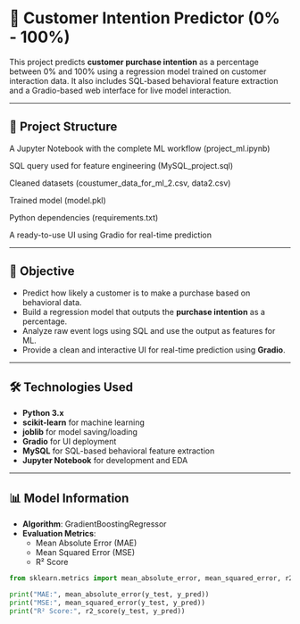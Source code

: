 # 🧠 Customer Intention Predictor (0% - 100%)

This project predicts **customer purchase intention** as a percentage between 0% and 100% using a regression model trained on customer interaction data. It also includes SQL-based behavioral feature extraction and a Gradio-based web interface for live model interaction.

---

## 📁 Project Structure
A Jupyter Notebook with the complete ML workflow (project_ml.ipynb)

SQL query used for feature engineering (MySQL_project.sql)

Cleaned datasets (coustumer_data_for_ml_2.csv, data2.csv)

Trained model (model.pkl)

Python dependencies (requirements.txt)

A ready-to-use UI using Gradio for real-time prediction


---

## 🚀 Objective

- Predict how likely a customer is to make a purchase based on behavioral data.
- Build a regression model that outputs the **purchase intention** as a percentage.
- Analyze raw event logs using SQL and use the output as features for ML.
- Provide a clean and interactive UI for real-time prediction using **Gradio**.

---

## 🛠️ Technologies Used

- **Python 3.x**
- **scikit-learn** for machine learning
- **joblib** for model saving/loading
- **Gradio** for UI deployment
- **MySQL** for SQL-based behavioral feature extraction
- **Jupyter Notebook** for development and EDA

---

## 📊 Model Information

- **Algorithm**: GradientBoostingRegressor
- **Evaluation Metrics**:
  - Mean Absolute Error (MAE)
  - Mean Squared Error (MSE)
  - R² Score

```python
from sklearn.metrics import mean_absolute_error, mean_squared_error, r2_score

print("MAE:", mean_absolute_error(y_test, y_pred))
print("MSE:", mean_squared_error(y_test, y_pred))
print("R² Score:", r2_score(y_test, y_pred))

